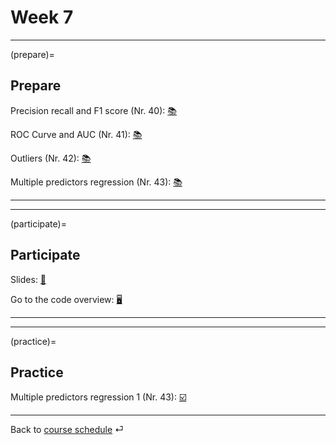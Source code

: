 # Week 7



---

(prepare)=
## Prepare

Precision recall and F1 score (Nr. 40): [📚](https://mlu-explain.github.io/precision-recall/)

ROC Curve and AUC (Nr. 41): [📚](https://mlu-explain.github.io/roc-auc/)

Outliers (Nr. 42): [📚](https://openintro-ims.netlify.app/model-slr.html#outliers-in-regression)

Multiple predictors regression (Nr. 43): [📚](https://openintro-ims.netlify.app/model-mlr.html#model-mlr)


---

---


(participate)=
## Participate


Slides: [📑](https://drive.google.com/file/d/10MFDRHaWTV56zVBqBE95xUTaeSxF7ICb/view?usp=sharing)

Go to the code overview: [🖥](../code/code-overview.md)



---

---


(practice)=
## Practice


Multiple predictors regression 1 (Nr. 43): [☑️](https://forms.gle/wHPHMvbTDczNaQD97)


---

Back to [course schedule](../docs/course-schedule.md) ⏎
